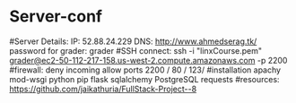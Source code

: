 # Server-conf
#Server Details:
 IP: 52.88.24.229
 DNS: http://www.ahmedserag.tk/
 password for grader: grader
#SSH connect:
 ssh -i "linxCourse.pem" grader@ec2-50-112-217-158.us-west-2.compute.amazonaws.com  -p 2200
#firewall:
 deny incoming
 allow ports 2200 / 80 / 123/
#installation
apachy 
mod-wsgi
python
pip
flask 
sqlalchemy 
PostgreSQL 
requests
#resources:
https://github.com/jaikathuria/FullStack-Project--8

